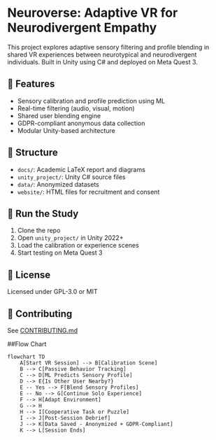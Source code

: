 # Neuroverse: Adaptive VR for Neurodivergent Empathy

This project explores adaptive sensory filtering and profile blending in shared VR experiences between neurotypical and neurodivergent individuals. Built in Unity using C# and deployed on Meta Quest 3.

## 🧠 Features

- Sensory calibration and profile prediction using ML
- Real-time filtering (audio, visual, motion)
- Shared user blending engine
- GDPR-compliant anonymous data collection
- Modular Unity-based architecture

## 📂 Structure

- `docs/`: Academic LaTeX report and diagrams
- `unity_project/`: Unity C# source files
- `data/`: Anonymized datasets
- `website/`: HTML files for recruitment and consent

## 🧪 Run the Study

1. Clone the repo
2. Open `unity_project/` in Unity 2022+
3. Load the calibration or experience scenes
4. Start testing on Meta Quest 3

## 📜 License

Licensed under GPL-3.0 or MIT

## 👥 Contributing

See [CONTRIBUTING.md](CONTRIBUTING.md)

##Flow Chart


```mermaid
flowchart TD
    A[Start VR Session] --> B[Calibration Scene]
    B --> C[Passive Behavior Tracking]
    C --> D[ML Predicts Sensory Profile]
    D --> E{Is Other User Nearby?}
    E -- Yes --> F[Blend Sensory Profiles]
    E -- No --> G[Continue Solo Experience]
    F --> H[Adapt Environment]
    G --> H
    H --> I[Cooperative Task or Puzzle]
    I --> J[Post-Session Debrief]
    J --> K[Data Saved - Anonymized + GDPR-Compliant]
    K --> L[Session Ends]
```
